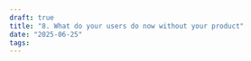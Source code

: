 ```yaml
---
draft: true
title: "8. What do your users do now without your product"
date: "2025-06-25"
tags: 
---
```

